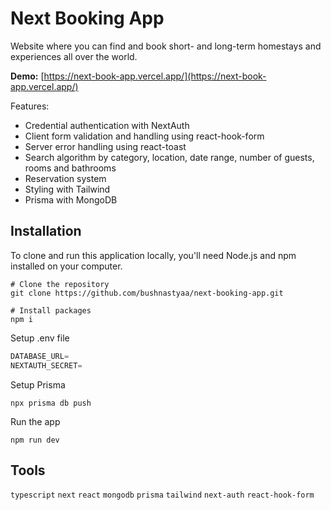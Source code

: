 # Next Booking App

Website where you can find and book short- and long-term homestays and experiences all over the world.

**Demo:** [https://next-book-app.vercel.app/](https://next-book-app.vercel.app/)

Features:

- Credential authentication with NextAuth
- Client form validation and handling using react-hook-form
- Server error handling using react-toast
- Search algorithm by category, location, date range, number of guests, rooms and bathrooms
- Reservation system
- Styling with Tailwind
- Prisma with MongoDB

## Installation

To clone and run this application locally, you'll need Node.js and npm installed on your computer.

```shell
# Clone the repository
git clone https://github.com/bushnastyaa/next-booking-app.git

# Install packages
npm i
```

Setup .env file

```js
DATABASE_URL=
NEXTAUTH_SECRET=
```

Setup Prisma

```shell
npx prisma db push
```

Run the app

```shell
npm run dev
```

## Tools

`typescript` `next` `react` `mongodb` `prisma` `tailwind` `next-auth` `react-hook-form`
